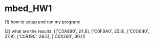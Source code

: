 # mbed_HW1
 (1) how to setup and run my program:

    
 (2) what are the results:
[['C0A880', 24.8], ['C0F9A0', 25.8], ['C0G640', 27.9], ['C0R190', 28.5], ['C0X260', 30.1]]
